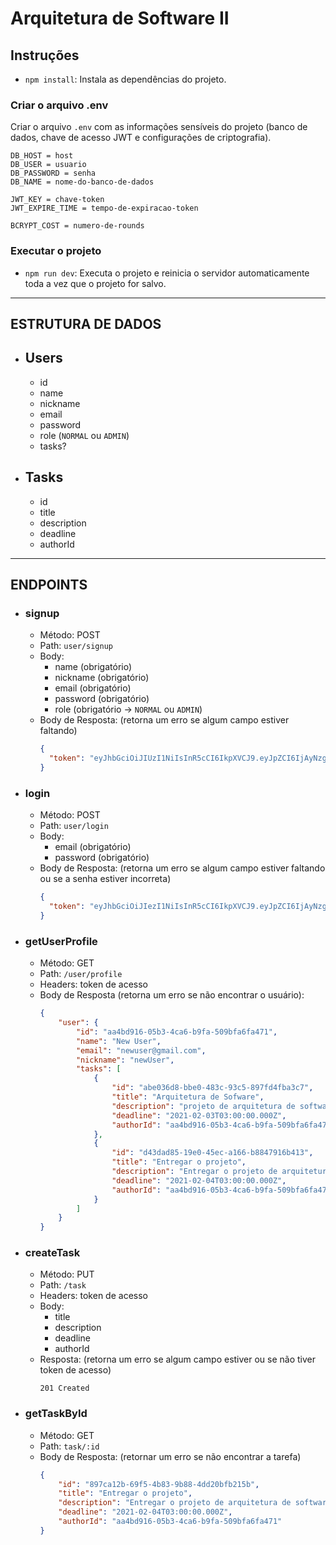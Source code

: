 # Arquitetura de Software II

## Instruções

* `npm install`:
Instala as dependências do projeto.

### Criar o arquivo .env
Criar o arquivo `.env` com as informações sensíveis do projeto (banco de dados, chave de acesso JWT e configurações de criptografia).
```
DB_HOST = host
DB_USER = usuario
DB_PASSWORD = senha
DB_NAME = nome-do-banco-de-dados

JWT_KEY = chave-token
JWT_EXPIRE_TIME = tempo-de-expiracao-token

BCRYPT_COST = numero-de-rounds
```

### Executar o projeto

* `npm run dev`:
Executa o projeto e reinicia o servidor automaticamente toda a vez que o projeto for salvo.

---

## ESTRUTURA DE DADOS  
  
* ## Users
  * id
  * name
  * nickname
  * email
  * password
  * role (`NORMAL` ou `ADMIN`)
  * tasks?

* ## Tasks
  * id
  * title
  * description
  * deadline
  * authorId  
   
---

## ENDPOINTS 

* ### signup
  * Método: POST
  * Path: `user/signup`
  * Body:
    * name (obrigatório)
    * nickname (obrigatório)
    * email (obrigatório)
    * password (obrigatório)
    * role (obrigatório -> `NORMAL` ou `ADMIN`)
  * Body de Resposta: (retorna um erro se algum campo estiver faltando)
    ```json
    {
      "token": "eyJhbGciOiJIUzI1NiIsInR5cCI6IkpXVCJ9.eyJpZCI6IjAyNzg1NjUyLTdjNTQtNGFmZz04MjliLWI5ODQ3YTkxOTcwZCIsInJvbGUiOiJOT1JNQUwiLCJpYXQiOjE2MTIyMDc5NTYsImV4cCI6MTYxMjI5NDM1Nn0.0cpN1oMr1V3LfsKfDqe--XAMw9JMzMqUOJt-AYkLBMt"
    }
    ```  

* ### login
  * Método: POST
  * Path: `user/login`
  * Body:
    * email (obrigatório)
    * password (obrigatório)
  * Body de Resposta: (retorna um erro se algum campo estiver faltando ou se a senha estiver incorreta)
    ```json
    {
      "token": "eyJhbGciOiJIezI1NiIsInR5cCI6IkpXVCJ9.eyJpZCI6IjAyNzg1NjUyLTdjNTQtNGFmZz04MjliLWI5ODQ3YTkxOTcwZCIsInJvbGUiOiJOT1JNQUwiLCJpYXQiOjE2MTIyMDc5NTYsImV4cCI6MTYxMjI5NDM1Nn0.0cpN1oMr1V3LfsKfDqe--XAMw9JMzMqUOJt-AYkLBMt"
    }
    ```

* ### getUserProfile
  * Método: GET
  * Path: `/user/profile`
  * Headers: token de acesso
  * Body de Resposta (retorna um erro se não encontrar o usuário):
    ```json
    {
        "user": {
            "id": "aa4bd916-05b3-4ca6-b9fa-509bfa6fa471",
            "name": "New User",
            "email": "newuser@gmail.com",
            "nickname": "newUser",
            "tasks": [
                {
                    "id": "abe036d8-bbe0-483c-93c5-897fd4fba3c7",
                    "title": "Arquitetura de Sofware",
                    "description": "projeto de arquitetura de software back-end",
                    "deadline": "2021-02-03T03:00:00.000Z",
                    "authorId": "aa4bd916-05b3-4ca6-b9fa-509bfa6fa471"
                },
                {
                    "id": "d43dad85-19e0-45ec-a166-b8847916b413",
                    "title": "Entregar o projeto",
                    "description": "Entregar o projeto de arquitetura de software back-end",
                    "deadline": "2021-02-04T03:00:00.000Z",
                    "authorId": "aa4bd916-05b3-4ca6-b9fa-509bfa6fa471"
                }
            ]
        }
    }
    ``` 

* ### createTask
  * Método: PUT
  * Path: `/task`
  * Headers: token de acesso
  * Body:
    * title
    * description
    * deadline
    * authorId
  * Resposta: (retorna um erro se algum campo estiver ou se não tiver token de acesso)
    ```
    201 Created
    ```     

* ### getTaskById
  * Método: GET
  * Path: `task/:id`
  * Body de Resposta: (retornar um erro se não encontrar a tarefa)
    ``` json
    {
        "id": "897ca12b-69f5-4b83-9b88-4dd20bfb215b",
        "title": "Entregar o projeto",
        "description": "Entregar o projeto de arquitetura de software back-end",
        "deadline": "2021-02-04T03:00:00.000Z",
        "authorId": "aa4bd916-05b3-4ca6-b9fa-509bfa6fa471"
    }
    ```
